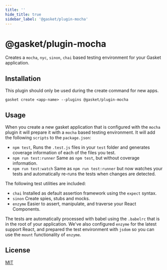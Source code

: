 ```yaml
---
title: ''
hide_title: true
sidebar_label: '@gasket/plugin-mocha'
---
```


# @gasket/plugin-mocha

Creates a `mocha`, `nyc`, `sinon`, `chai` based testing environment for your
Gasket application.

## Installation

This plugin should only be used during the create command for new apps.

```
gasket create <app-name> --plugins @gasket/plugin-mocha
```

## Usage

When you create a new gasket application that is configured with the `mocha`
plugin it will prepare it with a `mocha` based testing environment. It will add
the following `scripts` to the `package.json`:

- `npm test`, Runs the `.test.js` files in your `test` folder and generates
  coverage information of each of the files you test.
- `npm run test:runner` Same as `npm test`, but without coverage information.
- `npm run test:watch` Same as `npm run test:runner` but now watches your tests
  and automatically re-runs the tests when changes are detected.

The following test utilities are included:

- `chai` Installed as default assertion framework using the `expect` syntax.
- `sinon` Create spies, stubs and mocks.
- `enzyme` Easier to assert, manipulate, and traverse your React Components.

The tests are automatically processed with babel using the `.babelrc` that is in
the root of your application. We've also configured `enzyme` for the latest
support React, and prepared the test environment with `jsdom` so you can use the
`mount` functionality of `enzyme`.

## License

[MIT](../../LICENSE.md)
